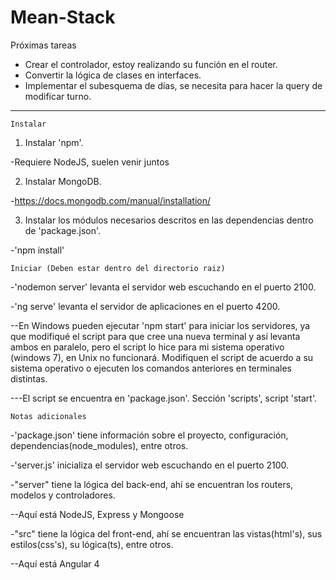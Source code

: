 # Mean-Stack

	
  Próximas tareas
  
- Crear el controlador, estoy realizando su función en el router.
- Convertir la lógica de clases en interfaces.
- Implementar el subesquema de días, se necesita para hacer la query de modificar turno.

-------------------------------------------------------------------------------------------------------------------

	Instalar
  
1. Instalar 'npm'.

-Requiere NodeJS, suelen venir juntos

2. Instalar MongoDB.

-https://docs.mongodb.com/manual/installation/

3. Instalar los módulos necesarios descritos en las dependencias dentro de 'package.json'.

-'npm install'


	Iniciar (Deben estar dentro del directorio raiz)
  
-'nodemon server' levanta el servidor web escuchando en el puerto 2100.

-'ng serve' levanta el servidor de aplicaciones en el puerto 4200.

--En Windows pueden ejecutar 'npm start' para iniciar los servidores, ya que modifiqué el script para que cree 
 una nueva terminal y así levanta ambos en paralelo, pero el script lo hice para mi sistema operativo (windows 7),
 en Unix no funcionará. Modifiquen el script de acuerdo a su sistema operativo o ejecuten los comandos anteriores 
 en terminales distintas.
 
---El script se encuentra en 'package.json'. Sección 'scripts', script 'start'.

	Notas adicionales
  
-'package.json' tiene información sobre el proyecto, configuración, dependencias(node_modules), entre otros.

-'server.js' inicializa el servidor web escuchando en el puerto 2100.

-"server" tiene la lógica del back-end, ahí se encuentran los routers, modelos y controladores.

--Aquí está NodeJS, Express y Mongoose

-"src" tiene la lógica del front-end, ahí se encuentran las vistas(html's), sus estilos(css's), 
 su lógica(ts), entre otros.
 
--Aquí está Angular 4
